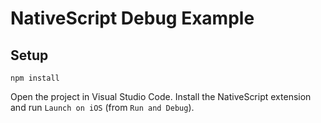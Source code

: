 # NativeScript Debug Example

## Setup

`npm install`

Open the project in Visual Studio Code. Install the NativeScript extension and run `Launch on iOS` (from `Run and Debug`).
